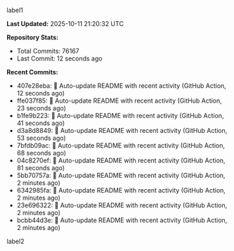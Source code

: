 
label1 
<!-- ACTIVITY_START -->
**Last Updated:** 2025-10-11 21:20:32 UTC

**Repository Stats:**
- Total Commits: 76167
- Last Commit: 12 seconds ago

**Recent Commits:**
- 407e28eba: 🤖 Auto-update README with recent activity (GitHub Action, 12 seconds ago)
- ffe037f85: 🤖 Auto-update README with recent activity (GitHub Action, 23 seconds ago)
- b1fe9b223: 🤖 Auto-update README with recent activity (GitHub Action, 41 seconds ago)
- d3a8d8849: 🤖 Auto-update README with recent activity (GitHub Action, 53 seconds ago)
- 7bfdb09ac: 🤖 Auto-update README with recent activity (GitHub Action, 68 seconds ago)
- 04c8270ef: 🤖 Auto-update README with recent activity (GitHub Action, 81 seconds ago)
- 5bb70757a: 🤖 Auto-update README with recent activity (GitHub Action, 2 minutes ago)
- 6342985fa: 🤖 Auto-update README with recent activity (GitHub Action, 2 minutes ago)
- 23e696322: 🤖 Auto-update README with recent activity (GitHub Action, 2 minutes ago)
- bcbb44d3e: 🤖 Auto-update README with recent activity (GitHub Action, 2 minutes ago)
<!-- ACTIVITY_END -->

label2
